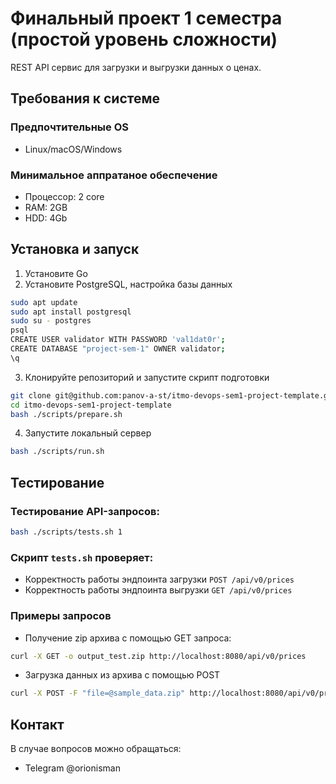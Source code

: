 # Финальный проект 1 семестра (простой уровень сложности)

REST API сервис для загрузки и выгрузки данных о ценах.

## Требования к системе

### Предпочтительные OS
- Linux/macOS/Windows

### Минимальное аппратаное обеспечение
- Процессор: 2 core
- RAM: 2GB
- HDD: 4Gb

## Установка и запуск

1. Установите Go
2. Установите PostgreSQL, настройка базы данных
```bash
sudo apt update
sudo apt install postgresql
sudo su - postgres
psql
CREATE USER validator WITH PASSWORD 'val1dat0r';
CREATE DATABASE "project-sem-1" OWNER validator;
\q
```
3. Клонируйте репозиторий и запустите скрипт подготовки
```bash
git clone git@github.com:panov-a-st/itmo-devops-sem1-project-template.git
cd itmo-devops-sem1-project-template
bash ./scripts/prepare.sh
```
4. Запустите локальный сервер
```bash
bash ./scripts/run.sh
```

## Тестирование

### Тестирование API-запросов:

```bash
bash ./scripts/tests.sh 1
```

### Скрипт `tests.sh` проверяет:

- Корректность работы эндпоинта загрузки `POST /api/v0/prices`
- Корректность работы эндпоинта выгрузки `GET /api/v0/prices`

### Примеры запросов
- Получение zip архива с помощью GET запроса:
```bash
curl -X GET -o output_test.zip http://localhost:8080/api/v0/prices
```
- Загрузка данных из архива с помощью POST
```bash
curl -X POST -F "file=@sample_data.zip" http://localhost:8080/api/v0/prices
```

## Контакт

В случае вопросов можно обращаться:
- Telegram @orionisman
